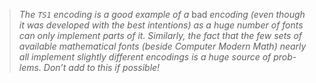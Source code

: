 > *The `TS1` encoding is a good example of a* bad *encoding (even though*\
> *it was developed with the best intentions) as a huge number of fonts*\
> *can only implement parts of it. Similarly, the fact that the few sets of*\
> *available mathematical fonts (beside Computer Modern Math) nearly*\
> *all implement slightly different encodings is a huge source of prob-*\
> *lems. Don’t add to this if possible!*
